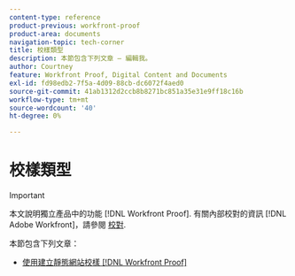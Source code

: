 ```yaml
---
content-type: reference
product-previous: workfront-proof
product-area: documents
navigation-topic: tech-corner
title: 校樣類型
description: 本節包含下列文章 — 編輯我。
author: Courtney
feature: Workfront Proof, Digital Content and Documents
exl-id: fd98edb2-7f5a-4d09-88cb-dc6072f4aed0
source-git-commit: 41ab1312d2ccb8b8271bc851a35e31e9ff18c16b
workflow-type: tm+mt
source-wordcount: '40'
ht-degree: 0%

---
```


# 校樣類型

>[!IMPORTANT]
>
>本文說明獨立產品中的功能 [!DNL Workfront Proof]. 有關內部校對的資訊 [!DNL Adobe Workfront]，請參閱 [校對](../../../review-and-approve-work/proofing/proofing.md).

本節包含下列文章：

* [使用建立靜態網站校樣 [!DNL Workfront Proof]](../../../workfront-proof/wp-tech-corner/proof-types/create-status-web-proof.md)
